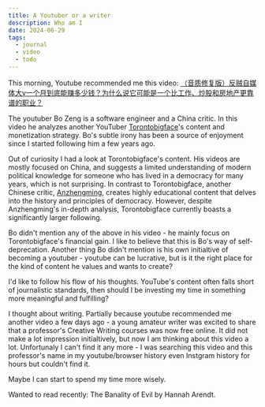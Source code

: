 ```yaml
---
title: A Youtuber or a writer
description: Who am I
date: 2024-06-29
tags:
  - journal
  - video
  - todo
---
```

This morning, Youtube recommended me this video: [（音质修复版）反贼自媒体大v一个月到底能赚多少钱？为什么说它可能是一个比工作、炒股和房地产更靠谱的职业？](https://www.youtube.com/watch?v=I4WyV6S7PW4)

The youtuber Bo Zeng is a software engineer and a China critic. In this video he analyzes another YouTuber [Torontobigface](https://www.youtube.com/@Torontobigface)'s content and monetization strategy. Bo's subtle irony has been a source of enjoyment since I started following him a few years ago.

Out of curiosity I had a look at Torontobigface's content. His videos are mostly focused on China, and suggests a limited understanding of modern political knowledge for someone who has lived in a democracy for many years, which is not surprising. In contrast to Torontobigface, another Chinese critic, [Anzhengming](https://www.youtube.com/@anzhengming), creates highly educational content that delves into the history and principles of democracy. However, despite Anzhengming's in-depth analysis, Torontobigface currently boasts a significantly larger following.

Bo didn't mention any of the above in his video - he mainly focus on Torontobigface's financial gain. I like to believe that this is Bo's way of self-deprecation. Another thing Bo didn't mention is his own initialtive of becoming a youtuber - youtube can be lucrative, but is it the right place for the kind of content he values and wants to create?

I'd like to follow his flow of his thoughts. YouTube's content often falls short of journalistic standards, then should I be investing my time in something more meaningful and fulfilling?

I thought about writing. Partially because youtube recommended me another video a few days ago - a young amateur writer was excited to share that a professor's Creative Writing courses was now free online. It did not make a lot impression initialtively, but now I am thinking about this video a lot. Unfortunaly I can't find it any more - I was searching this video and this professor's name in my youtube/browser history even Instgram history for hours but couldn't find it.

Maybe I can start to spend my time more wisely.

Wanted to read recently: The Banality of Evil by Hannah Arendt.
